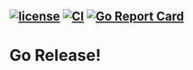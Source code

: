 [![license](https://img.shields.io/github/license/nwillc/gorealease.svg)](https://tldrlegal.com/license/-isc-license)
[![CI](https://github.com/nwillc/gorealease/workflows/CI/badge.svg)](https://github.com/nwillc/gorealease/actions?query=workflow%3CI)
[![Go Report Card](https://goreportcard.com/badge/github.com/nwillc/gorealease)](https://goreportcard.com/report/github.com/nwillc/gorealease)
------
# Go Release!
